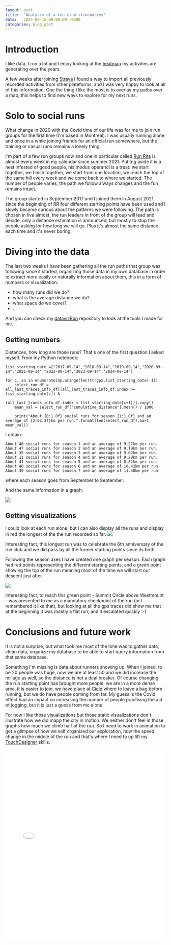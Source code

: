 ```yaml
---
layout: post
title:  "Analysis of a run club itinenaries"
date:   2024-08-15 09:09:09 -0500
categories: blog post
---
```


# Introduction

I like data, I run a lot and I enjoy looking at the [heatmap][myStrava-link] my activities are generating over the years. 

A few weeks after joining [Strava][stravaDataScience-link] I found a way to import all previously recorded activities from other plateforms, and I was very happy to look at all of this information. One the thing I like the most is to overlay my paths over a map, this helps to find new ways to explore for my next runs.

# Solo to social runs

What change in 2020 with the Covid time of our life was for me to join run groups for the first time (I'm based in Montreal). I was usually running alone and once in a while joining friends for an official run somewhere, but the training or casual runs remains a lonely thing.

I'm part of a few run groups now and one in particular called [Run Rite][runrite-link] is almost every week in my calendar since summer 2021. Putitng aside it is a nest infested of good people, his modus operandi is a treat: we start together, we finish together, we start from one location, we reach the top of the same hill every week and we come back to where we started. The number of people varies, the path we follow always changes and the fun remains intact.

The group started in September 2017 and I joined them in August 2021, since the beginning of RR four different starting points have been used and I slowly became curious about the patterns we were following. The path is chosen in live almost, the run leaders in front of the group will lead and decide, only a distance estimation is announced, but mostly to stop the people asking for how long we will go. Plus it's almost the same distance each time and it's never boring.

# Diving into the data

The last two weeks I have been gathering all the run paths that group was following since it started, organizing those data in my own database in order to extract more easily or naturally information about them, this in a form of numbers or visualization:
+ how many runs did we do?
+ what is the average distance we do?
+ what space do we cover?
+ ...

And you can check my [datavizRun][datavizRun-link] repository to look at the tools I made for me.

## Getting numbers

Distances, how long are those runs? That's one of the first question I asked myself. From my Python notebook:
```
list_starting_date =["2017-09-14","2018-09-14","2019-09-14","2020-09-14","2021-09-14","2022-09-14","2023-09-14","2024-09-14"]

for c, aa in enumerate(np.arange(len(ttrgpx.list_starting_date)-1)):
    select_run_df = all_last_traces_info_df[(all_last_traces_info_df.index >= list_starting_date[c]) &
                                              (all_last_traces_info_df.index < list_starting_date[c+1])].copy()
    mean_val = select_run_df["cumulative_distance"].mean() / 1000

    print("About {0:1.0f} social runs for season {1:1.0f} and an average of {2:02.2f}km per run.".format(len(select_run_df),aa+1, mean_val))

```
I obtain:
```
About 48 social runs for season 1 and an average of 9.27km per run.
About 47 social runs for season 2 and an average of 9.19km per run.
About 35 social runs for season 3 and an average of 9.02km per run.
About 11 social runs for season 4 and an average of 9.20km per run.
About 41 social runs for season 5 and an average of 8.82km per run.
About 40 social runs for season 6 and an average of 10.42km per run.
About 39 social runs for season 7 and an average of 11.38km per run.
```
where each season goes from September to September.

And the same information in a graph:

![](/data/allRunDistancesByYear.png)

## Getting visualizations

I could look at each run alone, but I can also display all the runs and display in red the longest of the the run recorded so far.
![](/data/allRunTogther.png)

Interesting fact, this longest run was to celebrate the 6th anniversary of the run club and we did pass by all the former starting points since its birth. 

Following the season axes I have created one graph per season. Each graph had red points representing the different starting points, and a green point showing the top of the run meaning most of the time we will start our descent just after.

![](/data/imMontage33.jpg)

Interesting fact, to reach this green point - Summit Circle above Westmount - was presented to me as a mandatory checkpoint of the run (or I remembered it like that), but looking at all the gps traces did show me that at the beginning it was mostly a flat run, and it escalated quickly :-)

# Conclusions and future work

It is not a surprise, but what took me most of the time was to gather data, clean data, organize my database to be able to start query information from that same database.

Something I'm missing is data about runners showing up. When I joined, to be 20 people was huge, now we are at least 50 and we did increase the millage as well, so the distance is not a deal breaker. Of course changing the run starting point has brought more people, we are in a more dense area, it is easier to join, we have place at [Ciele][ciele-link] where to leave a bag before running, but we do have people coming from far. My guess is the Covid effect had an impact on increasing the number of people practising the act of jogging, but it is just a guess from me alone.

For now I like those visualizations but those static visualizations don't illustrate how we did mapp the city in motion. We neither don't feel in those graphs how much we climb half of the run. So I need to work in animation to get a glimpse of how we self organized our exploration, how the speed change in the middle of the run and that's where I need to up lift my [TouchDesigner][TouchDesigner-link] skills.

<iframe src="/data/mapRRAC.html" height="600px" width="100%" style="border:none;"></iframe>


[myStrava-link]:https://www.strava.com/athletes/58753447
[stravaDataScience-link]:https://medium.com/strava-engineering/tagged/data-science
[ciele-link]:https://cieleathletics.com/"
[runrite-link]:https://www.instagram.com/runritemtl
[datavizRun-link]:https://github.com/mrbonsoir/datavizRun
[TouchDesigner-link]:https://derivative.ca/

